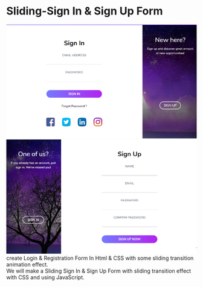 # Sliding-Sign In & Sign Up Form 
![Sign In](https://github.com/prashantsingh20/Login-Registration-Form-/blob/master/Screen%20shot.PNG)
![Sign up](https://github.com/prashantsingh20/Login-Registration-Form-/blob/master/Capture.PNG)
<br/>
create Login & Registration Form In Html & CSS with some sliding transition animation effect. 
<br/>We will make a Sliding Sign In & Sign Up Form with sliding transition effect with CSS and using JavaScript.
